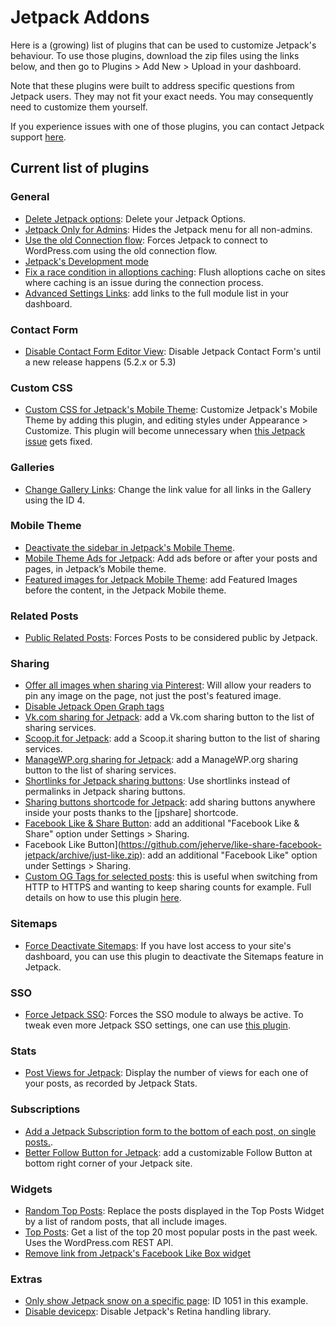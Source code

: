 # Jetpack Addons

Here is a (growing) list of plugins that can be used to customize Jetpack's behaviour. To use those plugins, download the zip files using the links below, and then go to Plugins > Add New > Upload in your dashboard.

Note that these plugins were built to address specific questions from Jetpack users. They may not fit your exact needs. You may consequently need to customize them yourself.

If you experience issues with one of those plugins, you can contact Jetpack support [here](http://jetpack.com/contact-support/).

## Current list of plugins

### General

- [Delete Jetpack options](https://github.com/automattic/jetpack-addons/archive/add/jp-rm-options.zip): Delete your Jetpack Options.
- [Jetpack Only for Admins](https://github.com/automattic/jetpack-addons/archive/jetpack-admins.zip): Hides the Jetpack menu for all non-admins.
- [Use the old Connection flow](https://github.com/Automattic/jetpack-addons/archive/add/old-connection-flow.zip): Forces Jetpack
to connect to WordPress.com using the old connection flow.
- [Jetpack's Development mode](https://github.com/automattic/jetpack-addons/archive/dev-mode.zip)
- [Fix a race condition in alloptions caching](https://github.com/automattic/jetpack-addons/archive/delete-alloptions.zip): Flush alloptions cache on sites where caching is an issue during the connection process.
- [Advanced Settings Links](https://github.com/jeherve/advanced-settings-for-jetpack/archive/master.zip): add links to the full module list in your dashboard.

### Contact Form

- [Disable Contact Form Editor View](https://github.com/Automattic/jetpack-addons/archive/disable-grunion-editor-view.zip): Disable Jetpack Contact Form's until a new release happens (5.2.x or 5.3)

### Custom CSS

- [Custom CSS for Jetpack's Mobile Theme](https://github.com/automattic/jetpack-addons/archive/mobile-custom-css.zip): Customize Jetpack's Mobile Theme by adding this plugin, and editing styles under Appearance > Customize. This plugin will become unnecessary when [this Jetpack issue](https://github.com/Automattic/jetpack/issues/5815) gets fixed.

### Galleries

- [Change Gallery Links](https://github.com/automattic/jetpack-addons/archive/change-gallery-links.zip): Change the link value for all links in the Gallery using the ID 4.

### Mobile Theme

- [Deactivate the sidebar in Jetpack's Mobile
Theme](https://github.com/automattic/jetpack-addons/archive/rm-minileven-sidebar.zip).
- [Mobile Theme Ads for Jetpack](https://wordpress.org/plugins/jetpack-mobile-theme-ads/): Add ads before or after your posts and pages, in Jetpack’s Mobile theme.
- [Featured images for Jetpack Mobile Theme](https://wordpress.org/plugins/jetpack-mobile-theme-featured-images/): add Featured Images before the content, in the Jetpack Mobile theme.

### Related Posts

- [Public Related Posts](https://github.com/automattic/jetpack-addons/archive/public-related-posts.zip): Forces Posts to be considered public by Jetpack.

### Sharing

- [Offer all images when sharing via Pinterest](https://github.com/automattic/jetpack-addons/archive/pinterest-all-images.zip): Will allow your readers to pin any image on the page, not just the post's featured image.
- [Disable Jetpack Open Graph tags](https://github.com/automattic/jetpack-addons/archive/rm-jetpack-og-tags.zip)
- [Vk.com sharing for Jetpack](https://wordpress.org/plugins/vk-sharing-jetpack/): add a Vk.com sharing button to the list of sharing services.
- [Scoop.it for Jetpack](https://wordpress.org/plugins/scoopit-for-jetpack/): add a Scoop.it sharing button to the list of sharing services.
- [ManageWP.org sharing for Jetpack](https://wordpress.org/plugins/mwp-sharing-jetpack/): add a ManageWP.org sharing button to the list of sharing services.
- [Shortlinks for Jetpack sharing buttons](https://wordpress.org/plugins/jetpack-shortlinks-for-sharing-buttons/): Use shortlinks instead of permalinks in Jetpack sharing buttons.
- [Sharing buttons shortcode for Jetpack](https://wordpress.org/plugins/jetpack-sharing-butttons-shortcode/): add sharing buttons anywhere inside your posts thanks to the [jpshare] shortcode.
- [Facebook Like & Share Button](https://github.com/jeherve/like-share-facebook-jetpack/archive/master.zip): add an additional "Facebook Like & Share" option under Settings > Sharing.
- Facebook Like Button](https://github.com/jeherve/like-share-facebook-jetpack/archive/just-like.zip): add an additional "Facebook Like" option under Settings > Sharing.
- [Custom OG Tags for selected posts](https://github.com/automattic/jetpack-addons/archive/custom-og-urls.zip): this is useful when switching from HTTP 
to HTTPS and wanting to keep sharing counts for example. Full details on how to use this plugin 
[here](https://github.com/Automattic/jetpack-addons/blob/custom-og-urls/README.md).

### Sitemaps

- [Force Deactivate Sitemaps](https://github.com/Automattic/jetpack-addons/blob/force-deactivate-sitemaps/force-deactivate-sitemaps.php): If you have lost access to your site's dashboard, you can use this plugin to deactivate the Sitemaps feature in Jetpack.

### SSO

- [Force Jetpack SSO](https://github.com/automattic/jetpack-addons/archive/force-sso.zip): Forces the SSO module to always be active. To tweak even more Jetpack SSO settings, one can use [this plugin](https://github.com/Automattic/jetpack-force-2fa).

### Stats

- [Post Views for Jetpack](https://wordpress.org/plugins/post-views-for-jetpack/): Display the number of views for each one of your posts, as recorded by Jetpack Stats.

### Subscriptions

- [Add a Jetpack Subscription form to the bottom of each post, on single posts.](https://github.com/automattic/jetpack-addons/archive/sub-form-below-content.zip).
- [Better Follow Button for Jetpack](https://wordpress.org/plugins/better-follow-button-for-jetpack/): add a customizable Follow Button at bottom right corner of your Jetpack site.

### Widgets

- [Random Top Posts](https://github.com/automattic/jetpack-addons/archive/random-top-posts.zip): Replace the posts displayed in the Top Posts Widget by a list of random posts, that all include images.
- [Top Posts](https://github.com/automattic/jetpack-addons/archive/top-posts-api.zip): Get a list of the top 20 most popular posts in the past week. Uses the WordPress.com REST API.
- [Remove link from Jetpack's Facebook Like Box widget](https://github.com/automattic/jetpack-addons/archive/rm-fb-widget-title.zip)

### Extras

- [Only show Jetpack snow on a specific page](https://github.com/automattic/jetpack-addons/archive/limited-snow.zip): ID 1051 in this example.
- [Disable devicepx](https://github.com/automattic/jetpack-addons/archive/jeherve-disable-devicepx.zip): Disable Jetpack's Retina handling library.
